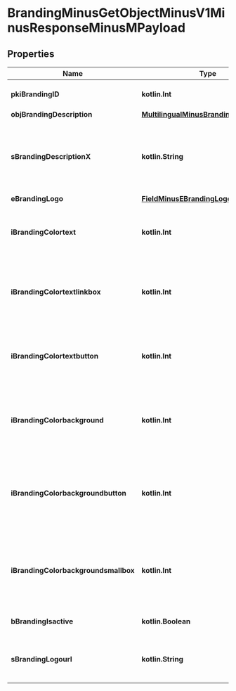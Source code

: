 
# BrandingMinusGetObjectMinusV1MinusResponseMinusMPayload

## Properties
Name | Type | Description | Notes
------------ | ------------- | ------------- | -------------
**pkiBrandingID** | **kotlin.Int** | The unique ID of the Branding | 
**objBrandingDescription** | [**MultilingualMinusBrandingDescription**](MultilingualMinusBrandingDescription.md) |  | 
**sBrandingDescriptionX** | **kotlin.String** | The Description of the Branding in the language of the requester | 
**eBrandingLogo** | [**FieldMinusEBrandingLogo**](FieldMinusEBrandingLogo.md) |  | 
**iBrandingColortext** | **kotlin.Int** | The color of the text. This is a RGB color converted into integer | 
**iBrandingColortextlinkbox** | **kotlin.Int** | The color of the text in the link box. This is a RGB color converted into integer | 
**iBrandingColortextbutton** | **kotlin.Int** | The color of the text in the button. This is a RGB color converted into integer | 
**iBrandingColorbackground** | **kotlin.Int** | The color of the background. This is a RGB color converted into integer | 
**iBrandingColorbackgroundbutton** | **kotlin.Int** | The color of the background of the button. This is a RGB color converted into integer | 
**iBrandingColorbackgroundsmallbox** | **kotlin.Int** | The color of the background of the small box. This is a RGB color converted into integer | 
**bBrandingIsactive** | **kotlin.Boolean** | Whether the Branding is active or not | 
**sBrandingLogourl** | **kotlin.String** | The url of the picture used as logo in the Branding |  [optional]



